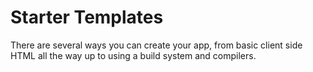 # Starter Templates

<div class="lead mb-5">

There are several ways you can create your app, from basic client side HTML all the way up to using a build system and compilers.

</div>

<script setup lang="ts">

</script>
